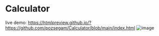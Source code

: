 # Calculator

live demo: https://htmlpreview.github.io/?https://github.com/pozsegam/Calculator/blob/main/index.html
![image](https://user-images.githubusercontent.com/97035194/158056116-3d26fa75-3b33-4c40-a49f-f7cd1e92f916.png)
